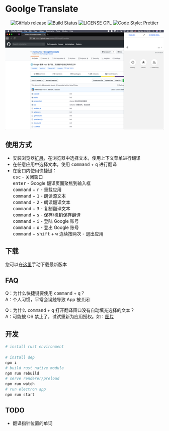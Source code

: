 # Goolge Translate
<p align="center">
  <a href="https://github.com/mantou132/GoogleTranslate/releases"><img alt="GitHub release" src="https://img.shields.io/github/release/mantou132/GoogleTranslate.svg?style=for-the-badge"></a>
  <a href="https://travis-ci.org/mantou132/GoogleTranslate"><img alt="Build Status" src="https://img.shields.io/travis/mantou132/GoogleTranslate/google-webapp.svg?style=for-the-badge"></a>
  <a href="./LICENSE"><img alt="LICENSE GPL" src="https://img.shields.io/badge/license-gpl-yellow.svg?style=for-the-badge"></a>
  <a href="https://github.com/prettier/prettier"><img alt="Code Style: Prettier" src="https://img.shields.io/badge/code_style-prettier-ff69b4.svg?style=for-the-badge"></a>
</p>
<img alt="应用程序主界面" src="./screenshot/Screen Shot 2019-11-16 at 15.09.29.png">

## 使用方式

- 安装浏览器[扩展](https://github.com/mantou132/CallGoogleTranslate)，在浏览器中选择文本，使用上下文菜单进行翻译
- 在任意应用中选择文本，使用 <kbd>command</kbd> + <kbd>q</kbd> 进行翻译
- 在窗口内使用快捷键：<br>
  <kbd>esc</kbd> - 关闭窗口<br>
  <kbd>enter</kbd> - Google 翻译页面聚焦到输入框<br>
  <kbd>command</kbd> + <kbd>r</kbd> - 重载应用<br>
  <kbd>command</kbd> + <kbd>1</kbd> - 朗读源文本<br>
  <kbd>command</kbd> + <kbd>2</kbd> - 朗读翻译文本<br>
  <kbd>command</kbd> + <kbd>3</kbd> - 复制翻译文本<br>
  <kbd>command</kbd> + <kbd>s</kbd> - 保存/撤销保存翻译<br>
  <kbd>command</kbd> + <kbd>i</kbd> - 登陆 Google 账号<br>
  <kbd>command</kbd> + <kbd>o</kbd> - 登出 Google 账号<br>
  <kbd>command</kbd> + <kbd>shift</kbd> + <kbd>w</kbd> 连续按两次 - 退出应用

## 下载

您可以在[这里](https://github.com/mantou132/GoogleTranslate/releases/latest)手动下载最新版本

## FAQ

Q：为什么快捷键要使用 <kbd>command</kbd> + <kbd>q</kbd>？<br>
A：个人习惯，平常会误触导致 App 被关闭

Q：为什么 <kbd>command</kbd> + <kbd>q</kbd> 打开翻译窗口没有自动填充选择的文本？<br>
A：可能被 OS 禁止了，试试重新为应用授权。如：<a href="./screenshot/Screen Shot 2018-11-21 at 00.57.30.png">图片</a>

## 开发

```bash
# install rust environment

# install dep
npm i
# build rust native module
npm run rebuild
# serve renderer/preload
npm run watch
# run electron app
npm run start
```

## TODO

- 翻译指针位置的单词
